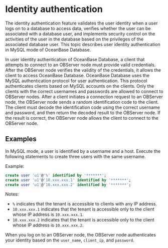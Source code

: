 # Identity authentication

The identity authentication feature validates the user identity when a user logs on to a database to access data, verifies whether the user can be associated with a database user, and implements security control on the activities of the user in the database based on the privileges of the associated database user. This topic describes user identity authentication in MySQL mode of OceanBase Database. 

In user identity authentication of OceanBase Database, a client that attempts to connect to an OBServer node must provide valid credentials. After the OBServer node verifies the validity of the credentials, it allows the client to access OceanBase Database. OceanBase Database uses the MySQL authentication protocol for user authentication. This protocol authenticates clients based on MySQL accounts on the clients. Only the clients with the correct usernames and passwords are allowed to connect to OBServer nodes. After a client initiates a connection request to an OBServer node, the OBServer node sends a random identification code to the client. The client must decode the identification code using the correct username and password, and then return the decoded result to the OBServer node. If the result is correct, the OBServer node allows the client to connect to the OBServer node. 

## Examples

In MySQL mode, a user is identified by a username and a host. Execute the following statements to create three users with the same username. 

Example:

```sql
create user 'u1'@'%' identified by '*******';
create user 'u1'@'10.xxx.xxx.1' identified by '*******';
create user 'u1'@'10.xxx.xxx.2' identified by '*******';
```

Notes:

* `%` indicates that the tenant is accessible to clients with any IP address. 
* `10.xxx.xxx.1` indicates that the tenant is accessible only to the client whose IP address is `10.xxx.xxx.1`. 
* `10.xxx.xxx.2` indicates that the tenant is accessible only to the client whose IP address is `10.xxx.xxx.2`. 

When you log on to an OBServer node, the OBServer node authenticates your identity based on the `user_name`, `client_ip`, and `password`. 
